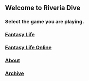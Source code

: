 ## Welcome to Riveria Dive
### Select the game you are playing.

### [Fantasy Life](https://riveriaexplorer.herokuapp.com)
### [Fantasy Life Online](https://riveriadive.github.io)
### [About](https://riveriadive.github.io/about)
### [Archive](https://riveriadive.github.io/locations)
